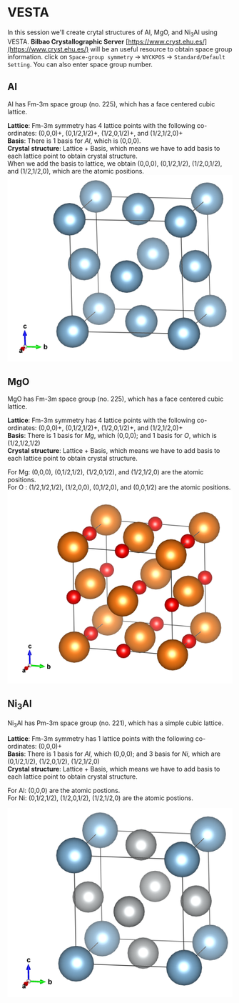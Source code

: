 # VESTA
In this session we'll create crytal structures of Al, MgO, and Ni<sub>3</sub>Al using VESTA. **Bilbao Crystallographic Server** [https://www.cryst.ehu.es/](https://www.cryst.ehu.es/) will be an useful resource to obtain space group information. click on `Space-group symmetry` -> `WYCKPOS` -> `Standard/Default Setting`. You can also enter space group number.

## Al
Al has Fm-3m space group (no. 225), which has a face centered cubic lattice.

**Lattice**: Fm-3m symmetry has 4 lattice points with the following co-ordinates: (0,0,0)+, (0,1/2,1/2)+, (1/2,0,1/2)+, and (1/2,1/2,0)+ <br>
**Basis**: There is 1 basis for _Al_, which is (0,0,0). <br>
**Crystal structure**: Lattice + Basis, which means we have to add basis to each lattice point to obtain crystal structure. <br>
When we add the basis to lattice, we obtain (0,0,0), (0,1/2,1/2), (1/2,0,1/2), and (1/2,1/2,0), which are the atomic positions.
![Al](Al.png)

## MgO
MgO has Fm-3m space group (no. 225), which has a face centered cubic lattice.

**Lattice**: Fm-3m symmetry has 4 lattice points with the following co-ordinates: (0,0,0)+, (0,1/2,1/2)+, (1/2,0,1/2)+, and (1/2,1/2,0)+ <br>
**Basis**: There is 1 basis for _Mg_, which (0,0,0); and 1 basis for _O_, which is (1/2,1/2,1/2) <br>
**Crystal structure**: Lattice + Basis, which means we have to add basis to each lattice point to obtain crystal structure.

For Mg: (0,0,0), (0,1/2,1/2), (1/2,0,1/2), and (1/2,1/2,0) are the atomic positions. <br>
For O : (1/2,1/2,1/2), (1/2,0,0), (0,1/2,0), and (0,0,1/2) are the atomic positions.
![MgO](MgO.png)

## Ni<sub>3</sub>Al
Ni<sub>3</sub>Al has Pm-3m space group (no. 221), which has a simple cubic lattice.

**Lattice**: Fm-3m symmetry has 1 lattice points with the following co-ordinates: (0,0,0)+ <br>
**Basis**: There is 1 basis for _Al_, which (0,0,0); and 3 basis for _Ni_, which are (0,1/2,1/2),	(1/2,0,1/2),	(1/2,1/2,0)
<br>
**Crystal structure**: Lattice + Basis, which means we have to add basis to each lattice point to obtain crystal structure.

For Al: (0,0,0) are the atomic postions. <br>
For Ni: (0,1/2,1/2),	(1/2,0,1/2),	(1/2,1/2,0) are the atomic postions.

![Ni3Al](Ni3Al.png)
